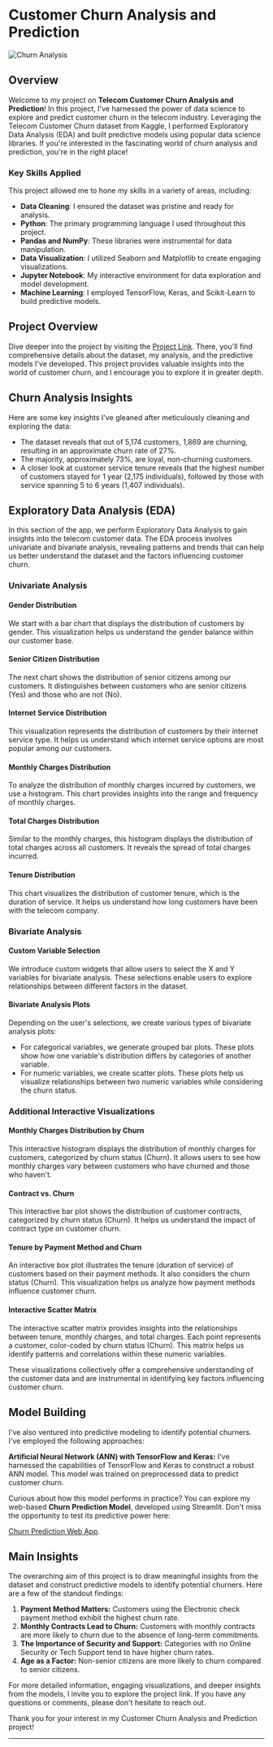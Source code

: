 # Customer Churn Analysis and Prediction

![Churn Analysis](https://user-images.githubusercontent.com/111905512/216779696-2b8101d8-77e6-45f1-9543-153fd00303e3.png)

## Overview

Welcome to my project on **Telecom Customer Churn Analysis and Prediction**! In this project, I've harnessed the power of data science to explore and predict customer churn in the telecom industry. Leveraging the Telecom Customer Churn dataset from Kaggle, I performed Exploratory Data Analysis (EDA) and built predictive models using popular data science libraries. If you're interested in the fascinating world of churn analysis and prediction, you're in the right place!

### Key Skills Applied

This project allowed me to hone my skills in a variety of areas, including:

- **Data Cleaning**: I ensured the dataset was pristine and ready for analysis.
- **Python**: The primary programming language I used throughout this project.
- **Pandas and NumPy**: These libraries were instrumental for data manipulation.
- **Data Visualization**: I utilized Seaborn and Matplotlib to create engaging visualizations.
- **Jupyter Notebook**: My interactive environment for data exploration and model development.
- **Machine Learning**: I employed TensorFlow, Keras, and Scikit-Learn to build predictive models.

## Project Overview

Dive deeper into the project by visiting the [Project Link](https://bit.ly/3DU5NRz). There, you'll find comprehensive details about the dataset, my analysis, and the predictive models I've developed. This project provides valuable insights into the world of customer churn, and I encourage you to explore it in greater depth.

## Churn Analysis Insights

Here are some key insights I've gleaned after meticulously cleaning and exploring the data:

- The dataset reveals that out of 5,174 customers, 1,869 are churning, resulting in an approximate churn rate of 27%.
- The majority, approximately 73%, are loyal, non-churning customers.
- A closer look at customer service tenure reveals that the highest number of customers stayed for 1 year (2,175 individuals), followed by those with service spanning 5 to 6 years (1,407 individuals).

## Exploratory Data Analysis (EDA)

In this section of the app, we perform Exploratory Data Analysis to gain insights into the telecom customer data. The EDA process involves univariate and bivariate analysis, revealing patterns and trends that can help us better understand the dataset and the factors influencing customer churn.

### Univariate Analysis

#### Gender Distribution

We start with a bar chart that displays the distribution of customers by gender. This visualization helps us understand the gender balance within our customer base.

#### Senior Citizen Distribution

The next chart shows the distribution of senior citizens among our customers. It distinguishes between customers who are senior citizens (Yes) and those who are not (No).

#### Internet Service Distribution

This visualization represents the distribution of customers by their internet service type. It helps us understand which internet service options are most popular among our customers.

#### Monthly Charges Distribution

To analyze the distribution of monthly charges incurred by customers, we use a histogram. This chart provides insights into the range and frequency of monthly charges.

#### Total Charges Distribution

Similar to the monthly charges, this histogram displays the distribution of total charges across all customers. It reveals the spread of total charges incurred.

#### Tenure Distribution

This chart visualizes the distribution of customer tenure, which is the duration of service. It helps us understand how long customers have been with the telecom company.

### Bivariate Analysis

#### Custom Variable Selection

We introduce custom widgets that allow users to select the X and Y variables for bivariate analysis. These selections enable users to explore relationships between different factors in the dataset.

#### Bivariate Analysis Plots

Depending on the user's selections, we create various types of bivariate analysis plots:
- For categorical variables, we generate grouped bar plots. These plots show how one variable's distribution differs by categories of another variable.
- For numeric variables, we create scatter plots. These plots help us visualize relationships between two numeric variables while considering the churn status.

### Additional Interactive Visualizations

#### Monthly Charges Distribution by Churn

This interactive histogram displays the distribution of monthly charges for customers, categorized by churn status (Churn). It allows users to see how monthly charges vary between customers who have churned and those who haven't.

#### Contract vs. Churn

This interactive bar plot shows the distribution of customer contracts, categorized by churn status (Churn). It helps us understand the impact of contract type on customer churn.

#### Tenure by Payment Method and Churn

An interactive box plot illustrates the tenure (duration of service) of customers based on their payment methods. It also considers the churn status (Churn). This visualization helps us analyze how payment methods influence customer churn.

#### Interactive Scatter Matrix

The interactive scatter matrix provides insights into the relationships between tenure, monthly charges, and total charges. Each point represents a customer, color-coded by churn status (Churn). This matrix helps us identify patterns and correlations within these numeric variables.

These visualizations collectively offer a comprehensive understanding of the customer data and are instrumental in identifying key factors influencing customer churn.


## Model Building

I've also ventured into predictive modeling to identify potential churners. I've employed the following approaches:

**Artificial Neural Network (ANN) with TensorFlow and Keras:** I've harnessed the capabilities of TensorFlow and Keras to construct a robust ANN model. This model was trained on preprocessed data to predict customer churn.

Curious about how this model performs in practice? You can explore my web-based **Churn Prediction Model**, developed using Streamlit. Don't miss the opportunity to test its predictive power here:

[Churn Prediction Web App](https://churnpredictionbyabir.streamlit.app/).

## Main Insights

The overarching aim of this project is to draw meaningful insights from the dataset and construct predictive models to identify potential churners. Here are a few of the standout findings:

1. **Payment Method Matters:** Customers using the Electronic check payment method exhibit the highest churn rate.
2. **Monthly Contracts Lead to Churn:** Customers with monthly contracts are more likely to churn due to the absence of long-term commitments.
3. **The Importance of Security and Support:** Categories with no Online Security or Tech Support tend to have higher churn rates.
4. **Age as a Factor:** Non-senior citizens are more likely to churn compared to senior citizens.

For more detailed information, engaging visualizations, and deeper insights from the models, I invite you to explore the project link. If you have any questions or comments, please don't hesitate to reach out.

Thank you for your interest in my Customer Churn Analysis and Prediction project!

---
